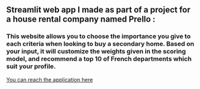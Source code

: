## Streamlit web app  I made as part of a project for a house rental company named Prello :
### This website allows you to choose the importance you give to each criteria when looking to buy a secondary home. Based on your input, it will customize the weights given in the scoring model, and recommend a top 10 of French departments which suit your profile. 
[You can reach the application here](https://second-home-finder.streamlit.app/)
